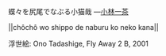 蝶々を尻尾でなぶる小猫哉
—[小林一茶](https://ja.wikipedia.org/wiki/小林一茶)

||chôchô wo shippo de naburu ko neko kana||

浮世絵: Ono Tadashige, Fly Away 2 B, 2001